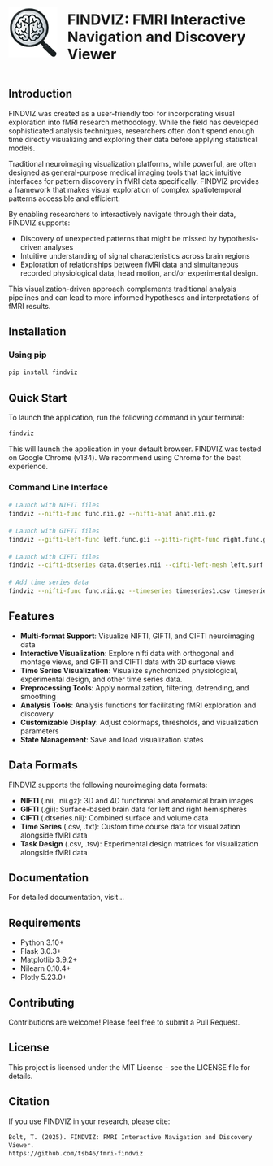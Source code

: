 <div style="display: flex; align-items: center; gap: 20px;">
<img src="findviz/static/images/FIND.png" width="100" height="100" alt="findviz-logo">
<h1>FINDVIZ: FMRI Interactive Navigation and Discovery Viewer</h1>
</div>

## Introduction

FINDVIZ was created as a user-friendly tool for incorporating visual exploration into fMRI research methodology. While the field has developed sophisticated analysis techniques, researchers often don't spend enough time directly visualizing and exploring their data before applying statistical models.

Traditional neuroimaging visualization platforms, while powerful, are often designed as general-purpose medical imaging tools that lack intuitive interfaces for pattern discovery in fMRI data specifically. FINDVIZ provides a framework that makes visual exploration of complex spatiotemporal patterns accessible and efficient.

By enabling researchers to interactively navigate through their data, FINDVIZ supports:
- Discovery of unexpected patterns that might be missed by hypothesis-driven analyses
- Intuitive understanding of signal characteristics across brain regions
- Exploration of relationships between fMRI data and simultaneous recorded physiological data, head motion, and/or experimental design.

This visualization-driven approach complements traditional analysis pipelines and can lead to more informed hypotheses and interpretations of fMRI results.

## Installation

### Using pip

```bash
pip install findviz
```

## Quick Start

To launch the application, run the following command in your terminal:

```bash
findviz
```

This will launch the application in your default browser. FINDVIZ was tested on Google Chrome (v134). We recommend using Chrome for the best experience. 

### Command Line Interface

```bash
# Launch with NIFTI files
findviz --nifti-func func.nii.gz --nifti-anat anat.nii.gz

# Launch with GIFTI files
findviz --gifti-left-func left.func.gii --gifti-right-func right.func.gii --gifti-left-mesh left.surf.gii --gifti-right-mesh right.surf.gii

# Launch with CIFTI files
findviz --cifti-dtseries data.dtseries.nii --cifti-left-mesh left.surf.gii --cifti-right-mesh right.surf.gii

# Add time series data
findviz --nifti-func func.nii.gz --timeseries timeseries1.csv timeseries2.csv
```

## Features

- **Multi-format Support**: Visualize NIFTI, GIFTI, and CIFTI neuroimaging data
- **Interactive Visualization**: Explore nifti data with orthogonal and montage views, and GIFTI and CIFTI data with 3D surface views
- **Time Series Visualization**: Visualize synchronized physiological, experimental design, and other time series data.
- **Preprocessing Tools**: Apply normalization, filtering, detrending, and smoothing
- **Analysis Tools**: Analysis functions for facilitating fMRI exploration and discovery
- **Customizable Display**: Adjust colormaps, thresholds, and visualization parameters
- **State Management**: Save and load visualization states

## Data Formats

FINDVIZ supports the following neuroimaging data formats:

- **NIFTI** (.nii, .nii.gz): 3D and 4D functional and anatomical brain images
- **GIFTI** (.gii): Surface-based brain data for left and right hemispheres
- **CIFTI** (.dtseries.nii): Combined surface and volume data
- **Time Series** (.csv, .txt): Custom time course data for visualization alongside fMRI data
- **Task Design** (.csv, .tsv): Experimental design matrices for visualization alongside fMRI data

## Documentation

For detailed documentation, visit...

## Requirements

- Python 3.10+
- Flask 3.0.3+
- Matplotlib 3.9.2+
- Nilearn 0.10.4+
- Plotly 5.23.0+

## Contributing

Contributions are welcome! Please feel free to submit a Pull Request.

## License

This project is licensed under the MIT License - see the LICENSE file for details.

## Citation

If you use FINDVIZ in your research, please cite:

```
Bolt, T. (2025). FINDVIZ: FMRI Interactive Navigation and Discovery Viewer. 
https://github.com/tsb46/fmri-findviz
```
